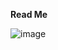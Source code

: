 **Read Me**



![image](https://github.com/chudisoft/budget-tracker/assets/119929069/2670072f-6715-4652-9afc-84ab6630d8cf)

